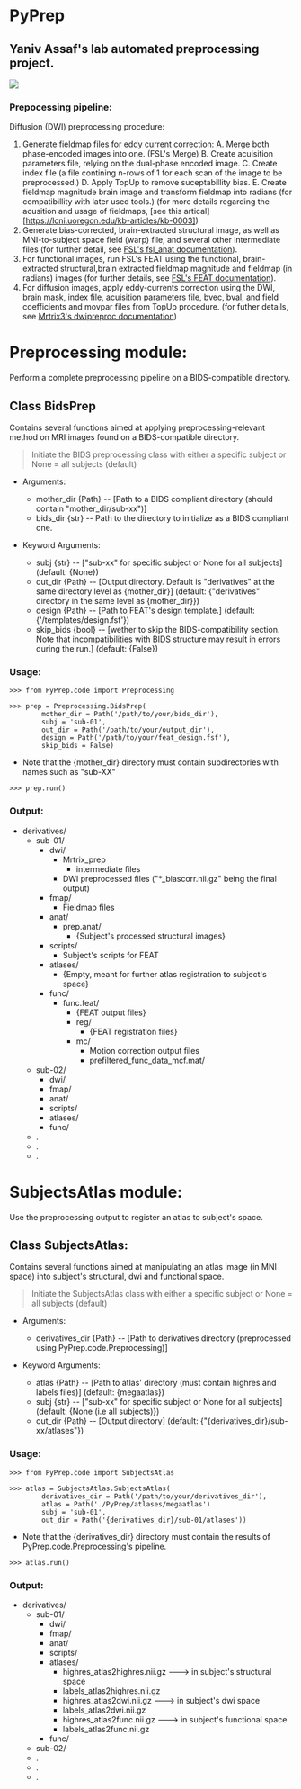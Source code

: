 # PyPrep
## Yaniv Assaf's lab automated preprocessing project.
![](templates/prep_chart.png)
### Prepocessing pipeline:
Diffusion (DWI) preprocessing procedure:

1. Generate fieldmap files for eddy current correction:
    A. Merge both phase-encoded images into one. (FSL's Merge)
    B. Create acuisition parameters file, relying on the dual-phase encoded image.
    C. Create index file (a file contining n-rows of 1 for each scan of the image to be preprocessed.)
    D. Apply TopUp to remove suceptabillity bias.
    E. Create fieldmap magnitude brain image and transform fieldmap into radians (for compatibillity with later used tools.)
    (for more details regarding the acusition and usage of fieldmaps, [see this artical][https://lcni.uoregon.edu/kb-articles/kb-0003])
2. Generate bias-corrected, brain-extracted structural image, as well as MNI-to-subject space field (warp) file, and several other intermediate files (for further detail, see [FSL's fsl_anat documentation](https://fsl.fmrib.ox.ac.uk/fsl/fslwiki/fsl_anat)).
3. For functional images, run FSL's FEAT using the functional, brain-extracted structural,brain extracted fieldmap magnitude and fieldmap (in radians) images (for further details, see [FSL's FEAT documentation](https://fsl.fmrib.ox.ac.uk/fsl/fslwiki/FEAT)).
4. For diffusion images, apply eddy-currents correction using the DWI, brain mask, index file, acuisition parameters file, bvec, bval, and field coefficients and movpar files from TopUp procedure. (for futher details, see [Mrtrix3's dwipreproc documentation](https://mrtrix.readthedocs.io/en/latest/reference/scripts/dwipreproc.html))

# Preprocessing module:
Perform a complete preprocessing pipeline on a BIDS-compatible directory.

## Class BidsPrep
Contains several functions aimed at applying preprocessing-relevant method on MRI images found on a BIDS-compatible directory.

> Initiate the BIDS preprocessing class with either a specific subject or None = all subjects (default)
* Arguments:
    * mother_dir {Path} -- [Path to a BIDS compliant directory (should contain "mother_dir/sub-xx")]
    * bids_dir {str} -- Path to the directory to initialize as a BIDS compliant one.

* Keyword Arguments:
    * subj {str} -- ["sub-xx" for specific subject or None for all subjects] (default: {None})
    * out_dir {Path} -- [Output directory. Default is "derivatives" at the same directory level as {mother_dir}] (default: {"derivatives" directory in the same level as {mother_dir}})
    * design {Path} -- [Path to FEAT's design template.] (default: {'/templates/design.fsf'})
    * skip_bids {bool} -- [wether to skip the BIDS-compatibility section. Note that incompatibilities with BIDS structure may result in errors during the run.] (default: {False})

### Usage:
```
>>> from PyPrep.code import Preprocessing

>>> prep = Preprocessing.BidsPrep(
        mother_dir = Path('/path/to/your/bids_dir'),
        subj = 'sub-01',
        out_dir = Path('/path/to/your/output_dir'),
        design = Path('/path/to/your/feat_design.fsf'),
        skip_bids = False)
```
* Note that the {mother_dir} directory must contain subdirectories with names such as "sub-XX"
```
>>> prep.run()
```
### Output:
* derivatives/
    * sub-01/
        * dwi/
            * Mrtrix_prep
                * intermediate files
            * DWI preprocessed files ("*_biascorr.nii.gz" being the final output)
        * fmap/
            * Fieldmap files
        * anat/
            * prep.anat/
                * {Subject's processed structural images}
        * scripts/
            * Subject's scripts for FEAT
        * atlases/
            * {Empty, meant for further atlas registration to subject's space}
        * func/
            * func.feat/
                * {FEAT output files}
                * reg/
                    * {FEAT registration files}
                * mc/
                    * Motion correction output files
                    * prefiltered_func_data_mcf.mat/
    * sub-02/
        * dwi/
        * fmap/
        * anat/
        * scripts/
        * atlases/
        * func/
    * .
    * .
    * .

# SubjectsAtlas module:
Use the preprocessing output to register an atlas to subject's space.

## Class SubjectsAtlas:
Contains several functions aimed at manipulating an atlas image (in MNI space) into subject's structural, dwi and functional space.

> Initiate the SubjectsAtlas class with either a specific subject or None = all subjects (default)

* Arguments:
    * derivatives_dir {Path} -- [Path to derivatives directory (preprocessed using PyPrep.code.Preprocessing)]

* Keyword Arguments:
    * atlas {Path} -- [Path to atlas' directory (must contain highres and labels files)] (default: {megaatlas})
    * subj {str} -- ["sub-xx" for specific subject or None for all subjects] (default: {None (i.e all subjects)})
    * out_dir {Path} -- [Output directory] (default: {"{derivatives_dir}/sub-xx/atlases"})

### Usage:
```
>>> from PyPrep.code import SubjectsAtlas

>>> atlas = SubjectsAtlas.SubjectsAtlas(
        derivatives_dir = Path('/path/to/your/derivatives_dir'),
        atlas = Path('./PyPrep/atlases/megaatlas')
        subj = 'sub-01',
        out_dir = Path('{derivatives_dir}/sub-01/atlases'))
```
* Note that the {derivatives_dir} directory must contain the results of PyPrep.code.Preprocessing's pipeline.
```
>>> atlas.run()
```
### Output:
* derivatives/
    * sub-01/
        * dwi/
        * fmap/
        * anat/
        * scripts/
        * atlases/
            * highres_atlas2highres.nii.gz  ---> in subject's structural space
            * labels_atlas2highres.nii.gz
            * highres_atlas2dwi.nii.gz  ---> in subject's dwi space
            * labels_atlas2dwi.nii.gz
            * highres_atlas2func.nii.gz  ---> in subject's functional space
            * labels_atlas2func.nii.gz
        * func/
    * sub-02/
    * .
    * .
    * .

